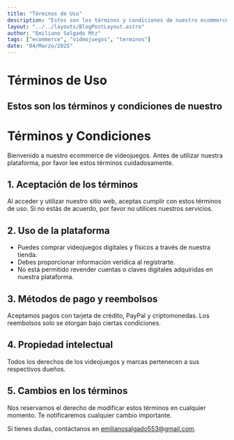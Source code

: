 ```yaml
---
title: "Términos de Uso"
description: "Estos son los términos y condiciones de nuestro ecommerce de videojuegos."
layout: "../../layouts/BlogPostLayout.astro"
author: "Emiliano Salgado Mtz"
tags: ["ecommerce", "videojuegos", "terminos"]
date: "04/Marzo/2025"
---
```


# Términos de Uso

Estos son los términos y condiciones de nuestro
---

# Términos y Condiciones

Bienvenido a nuestro ecommerce de videojuegos. Antes de utilizar nuestra plataforma, por favor lee estos términos cuidadosamente.

## 1. Aceptación de los términos

Al acceder y utilizar nuestro sitio web, aceptas cumplir con estos términos de uso. Si no estás de acuerdo, por favor no utilices nuestros servicios.

## 2. Uso de la plataforma

- Puedes comprar videojuegos digitales y físicos a través de nuestra tienda.
- Debes proporcionar información verídica al registrarte.
- No está permitido revender cuentas o claves digitales adquiridas en nuestra plataforma.

## 3. Métodos de pago y reembolsos

Aceptamos pagos con tarjeta de crédito, PayPal y criptomonedas. Los reembolsos solo se otorgan bajo ciertas condiciones.

## 4. Propiedad intelectual

Todos los derechos de los videojuegos y marcas pertenecen a sus respectivos dueños.

## 5. Cambios en los términos

Nos reservamos el derecho de modificar estos términos en cualquier momento. Te notificaremos cualquier cambio importante.

Si tienes dudas, contáctanos en [emilianosalgado553@gmail.com](mailto:emilianosalgado553@gmail.com).
